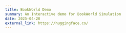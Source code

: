 ```yaml
---
title: BookWorld Demo
summary: An Interactive demo for BookWorld Simulation
date: 2025-04-20
external_link: https://huggingface.co/
---
```

